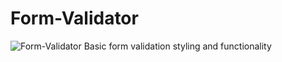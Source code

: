 # Form-Validator
![Form-Validator](https://i.imgur.com/rT17OBA.png)
Basic form validation styling and functionality
